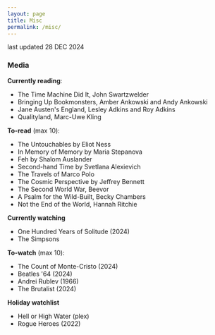 ```yaml
---
layout: page
title: Misc
permalink: /misc/
---
```

last updated 28 DEC 2024

### Media
**Currently reading**:
- The Time Machine Did It, John Swartzwelder
- Bringing Up Bookmonsters,  Amber Ankowski and Andy Ankowski 
- Jane Austen's England, Lesley Adkins and Roy Adkins
- Qualityland, Marc-Uwe Kling

**To-read** (max 10):
- The Untouchables by Eliot Ness
- In Memory of Memory by Maria Stepanova
- Feh by Shalom Auslander
- Second-hand Time by Svetlana Alexievich
- The Travels of Marco Polo
- The Cosmic Perspective by Jeffrey Bennett
- The Second World War, Beevor
- A Psalm for the Wild-Built, Becky Chambers
- Not the End of the World, Hannah Ritchie

**Currently watching**
- One Hundred Years of Solitude (2024)
- The Simpsons

**To-watch** (max 10):
- The Count of Monte-Cristo (2024)
- Beatles '64 (2024)
- Andrei Rublev (1966)
- The Brutalist (2024)

**Holiday watchlist**
- Hell or High Water (plex)
- Rogue Heroes (2022)